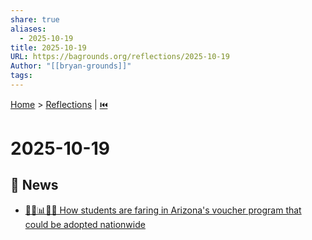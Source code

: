 ```yaml
---
share: true
aliases:
  - 2025-10-19
title: 2025-10-19
URL: https://bagrounds.org/reflections/2025-10-19
Author: "[[bryan-grounds]]"
tags:
---
```

[Home](../index.md) > [Reflections](./index.md) | [⏮️](./2025-10-18.md)  
# 2025-10-19  
## 📰 News  
- [🏫💸📊🇺🇸 How students are faring in Arizona's voucher program that could be adopted nationwide](../videos/how-students-are-faring-in-arizonas-voucher-program-that-could-be-adopted-nationwide.md)